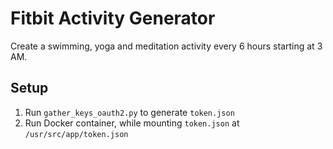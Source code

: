 # Fitbit Activity Generator

Create a swimming, yoga and meditation activity every 6 hours starting at 3 AM.

## Setup

1. Run `gather_keys_oauth2.py` to generate `token.json`
1. Run Docker container, while mounting `token.json` at `/usr/src/app/token.json`
